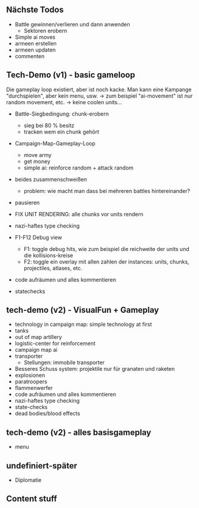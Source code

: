 
## Nächste Todos
- Battle gewinnen/verlieren und dann anwenden
  - Sektoren erobern
- Simple ai moves
- armeen erstellen
- armeen updaten
- commenten


## Tech-Demo (v1) - basic gameloop
Die gameplay loop existiert, aber ist noch kacke.
Man kann eine Kampange "durchspielen", aber kein menu, usw.
-> zum beispiel "ai-movement" ist nur random movement, etc.
-> keine coolen units...

- Battle-Siegbedingung: chunk-erobern
  - sieg bei 80 % besitz
  - tracken wem ein chunk gehört

- Campaign-Map-Gameplay-Loop
  - move army
  - get money
  - simple ai: reinforce random + attack random

- beides zusammenschweißen
  - problem: wie macht man dass bei mehreren 
    battles hintereinander?

- pausieren

- FIX UNIT RENDERING: alle chunks vor units rendern
- nazi-haftes type checking
- F1-F12 Debug view
  - F1: toggle debug hits, wie zum beispiel die reichweite der units und die kollisions-kreise
  - F2: toggle ein overlay mit allen zahlen der instances: units, chunks, projectiles, atlases, etc.
- code aufräumen und alles kommentieren
- statechecks

## tech-demo (v2) - VisualFun + Gameplay
- technology in campaign map: simple technology at first
- tanks
- out of map artillery
- logistic-center for reinforcement
- campaign map ai  
- transporter
  - Stellungen: immobile transporter
- Besseres Schuss system: projektile nur für granaten und raketen
- explosionen
- paratroopers
- flammenwerfer
- code aufräumen und alles kommentieren
- nazi-haftes type checking
- state-checks
- dead bodies/blood effects

## tech-demo (v2) - alles basisgameplay
- menu

## undefiniert-später
- Diplomatie


## Content stuff



